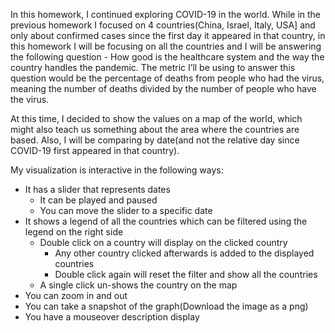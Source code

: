 In this homework, I continued exploring COVID-19 in the world.
While in the previous homework I focused on 4 countries(China, Israel, Italy, USA] and only about confirmed cases since the first day it appeared in that country, in this homework I will be focusing on all the countries and I will be answering the following question - How good is the healthcare system and the way the country handles the pandemic.
The metric I’ll be using to answer this question would be the percentage of deaths from people who had the virus, meaning the number of deaths divided by the number of people who have the virus.

At this time, I decided to show the values on a map of the world, which might also teach us something about the area where the countries are based. Also, I will be comparing by date(and not the relative day since COVID-19 first appeared in that country).

My visualization is interactive in the following ways:
* It has a slider that represents dates
    * It can be played and paused
    * You can move the slider to a specific date
* It shows a legend of all the countries which can be filtered using the legend on the right side
    * Double click on a country will display on the clicked country
        * Any other country clicked afterwards is added to the displayed countries
        * Double click again will reset the filter and show all the countries
    * A single click un-shows the country on the map
* You can zoom in and out
* You can take a snapshot of the graph(Download the image as a png)
* You have a mouseover description display
